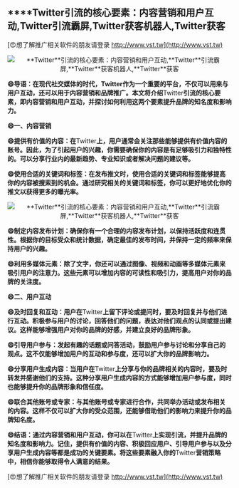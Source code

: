 ## ****Twitter**引流的核心要素：内容营销和用户互动,**Twitter**引流霸屏,**Twitter**获客机器人,**Twitter**获客**

[😍想了解推广相关软件的朋友请登录 http://www.vst.tw](http://www.vst.tw)

 <center><img src="https://vst.tw/MP4/tuiguang/png/6.png" alt="**Twitter**引流的核心要素：内容营销和用户互动,**Twitter**引流霸屏,**Twitter**获客机器人,**Twitter**获客"></center>

**😄导语：在现代社交媒体的时代，**Twitter**作为一个重要的平台，不仅可以用来与用户互动，还可以用于内容营销和品牌推广。本文将介绍**Twitter**引流的核心要素，即内容营销和用户互动，并探讨如何利用这两个要素提升品牌的知名度和影响力。**

**😄一、内容营销**

**😄提供有价值的内容：在**Twitter**上，用户通常会关注那些能够提供有价值内容的账号。因此，为了引起用户的兴趣，你需要确保你的内容是有足够吸引力和独特性的。可以分享行业内的最新趋势、专业知识或者解决问题的建议等。**

**😄使用合适的关键词和标签：在发布推文时，使用合适的关键词和标签能够提高你的内容被搜索到的机会。通过研究相关的关键词和标签，你可以更好地优化你的推文以获得更多的曝光率。**

 <center><img src="https://vst.tw/MP4/tuiguang/png/8.png" alt="**Twitter**引流的核心要素：内容营销和用户互动,**Twitter**引流霸屏,**Twitter**获客机器人,**Twitter**获客"></center>

**😄制定内容发布计划：确保你有一个合理的内容发布计划，以保持活跃度和连贯性。根据你的目标受众和统计数据，确定最佳的发布时间，并保持一定的频率来保持用户的兴趣。**

**😄利用多媒体元素：除了文字，你还可以通过图像、视频和动画等多媒体元素来吸引用户的注意力。这些元素可以增加内容的可读性和吸引力，提高用户对你的品牌的关注度。**

**😄二、用户互动**

**😄及时回复和互动：用户在**Twitter**上留下评论或提问时，要及时回复并与他们进行互动。积极参与用户的讨论，回答他们的问题，表达对他们观点的认同或提出建议。这样能够增强用户对你的品牌的好感，并建立良好的品牌形象。**

**😄引导用户参与：发起有趣的话题或问答活动，鼓励用户参与讨论和分享自己的观点。这不仅能够增加用户的互动和参与度，还可以扩大你的品牌影响力。**

**😄分享用户生成内容：当用户在**Twitter**上分享与你的品牌相关的内容时，要及时转发并感谢他们的支持。这种分享用户生成内容的方式能够增加用户参与度，同时也能够提升你的品牌形象和信任度。**

**😄联合其他账号或专家：与其他账号或专家进行合作，共同举办活动或发布相关的内容。这样不仅可以扩大你的受众范围，还能够借助他们的影响力来提升你的品牌知名度。**

**😄结语：通过内容营销和用户互动，你可以在**Twitter**上实现引流，并提升品牌的知名度和影响力。记住，提供有价值的内容、积极回应用户、引导用户参与以及分享用户生成内容等都是成功的关键要素。将这些要素融入你的**Twitter**营销策略中，相信你能够取得令人满意的结果。**

[😍想了解推广相关软件的朋友请登录 http://www.vst.tw](http://www.vst.tw)



